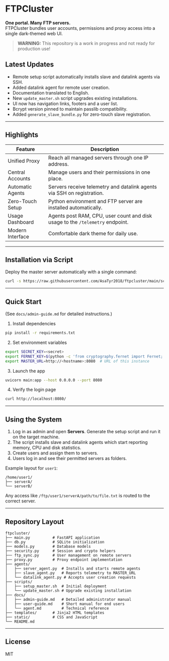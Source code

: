 # FTPCluster

**One portal. Many FTP servers.**  
FTPCluster bundles user accounts, permissions and proxy access into a single dark-themed web UI.

> **WARNING:** This repository is a work in progress and not ready for production use!

## Latest Updates
- Remote setup script automatically installs slave and datalink agents via SSH.
- Added datalink agent for remote user creation.
- Documentation translated to English.
- New `update_master.sh` script upgrades existing installations.
- UI now has navigation links, footers and a user list.
- Bcrypt version pinned to maintain passlib compatibility.
- Added `generate_slave_bundle.py` for zero-touch slave registration.

---

## Highlights

| Feature            | Description                                                           |
|--------------------|-----------------------------------------------------------------------|
| Unified Proxy      | Reach all managed servers through one IP address.                     |
| Central Accounts   | Manage users and their permissions in one place.                      |
| Automatic Agents   | Servers receive telemetry and datalink agents via SSH on registration. |
| Zero-Touch Setup   | Python environment and FTP server are installed automatically. |
| Usage Dashboard    | Agents post RAM, CPU, user count and disk usage to the `/telemetry` endpoint. |
| Modern Interface   | Comfortable dark theme for daily use.                                 |

---
## Installation via Script

Deploy the master server automatically with a single command:

```bash
curl -s https://raw.githubusercontent.com/AsaTyr2018/ftpcluster/main/scripts/setup_master.sh | sudo bash
```

---

## Quick Start
(See `docs/admin-guide.md` for detailed instructions.)

1. Install dependencies
```bash
pip install -r requirements.txt
```
2. Set environment variables
```bash
export SECRET_KEY=<secret>
export FERNET_KEY=$(python -c 'from cryptography.fernet import Fernet; print(Fernet.generate_key().decode())')
export MASTER_URL=http://<hostname>:8080  # URL of this instance
```
3. Launch the app
```bash
uvicorn main:app --host 0.0.0.0 --port 8080
```
4. Verify the login page
```bash
curl http://localhost:8080/
```

---

## Using the System

1. Log in as admin and open **Servers**. Generate the setup script and run it on the target machine.
2. The script installs slave and datalink agents which start reporting memory, CPU and disk statistics.
3. Create users and assign them to servers.
4. Users log in and see their permitted servers as folders.

Example layout for `user1`:
```
/home/user1/
├── serverA/
└── serverB/
```
Any access like `/ftp/user1/serverA/path/to/file.txt` is routed to the correct server.

---

## Repository Layout
```text
ftpcluster/
├── main.py          # FastAPI application
├── db.py            # SQLite initialization
├── models.py        # Database models
├── security.py      # Session and crypto helpers
├── ftp_sync.py      # User management on remote servers
├── proxy.py         # Proxy endpoint implementation
├── agents/
│   ├── server_agent.py  # Installs and starts remote agents
│   ├── slave_agent.py   # Reports telemetry to MASTER_URL
│   └── datalink_agent.py # Accepts user creation requests
├── scripts/
│   ├── setup_master.sh  # Initial deployment
│   └── update_master.sh # Upgrade existing installation
├── docs/
│   ├── admin-guide.md   # Detailed administrator manual
│   ├── user-guide.md    # Short manual for end users
│   └── agent.md         # Technical reference
├── templates/       # Jinja2 HTML templates
├── static/          # CSS and JavaScript
└── README.md
```

---

## License

MIT
